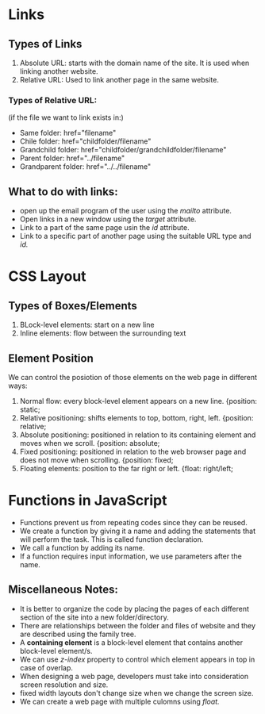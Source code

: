 # Links
## Types of Links
1. Absolute URL: starts with the domain name of the site. It is used when linking another website. 
2. Relative URL: Used to link another page in the same website. 

### Types of Relative URL:
(if the file we want to link exists in:)

* Same folder: href="filename"
* Chile folder: href="childfolder/filename"
* Grandchild folder: href="childfolder/grandchildfolder/filename"
* Parent folder: href="../filename"
* Grandparent folder: href="../../filename"

## What to do with links:
* open up the email program of the user using the *mailto* attribute.
* Open links in a new window using the *target* attribute.
* Link to a part of the same page usin the *id* attribute.
* Link to a specific part of another page using the suitable URL type and *id.*

# CSS Layout
## Types of Boxes/Elements
1. BLock-level elements: start on a new line
2. Inline elements: flow between the surrounding text
## Element Position
We can control the posiotion of those elements on the web page in different ways:
1. Normal flow: every block-level element appears on a new line. {position: static;
2. Relative positioning: shifts elements to top, bottom, right, left. {position: relative;
3. Absolute positioning: positioned in relation to its containing element and moves when we scroll. {position: absolute;
4. Fixed positioning: positioned in relation to the web browser page and does not move when scrolling.   {position: fixed;
5. Floating elements: position to the far right or left. {float: right/left;

# Functions in JavaScript
* Functions prevent us from repeating codes since they can be reused.
* We create a function by giving it a name and adding the statements that will perform the task. This is called function declaration.
* We call a function by adding its name.
* If a function requires input information, we use parameters after the name.


## Miscellaneous Notes:

* It is better to organize the code by placing the pages of each different section of the site into a new folder/directory.
* There are relationships between the folder and files of website and they are described using the family tree. 
* A **containing element** is a block-level element that contains another block-level element/s.
* We can use *z-index* property to control which element appears in top in case of overlap.
* When designing a web page, developers must take into consideration screen resolution and size.
* fixed width layouts don't change size when we change the screen size.
* We can create a web page with multiple culomns using *float.*

